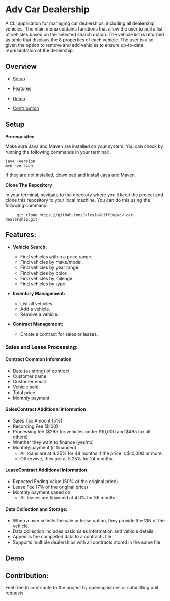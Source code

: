 # Adv Car Dealership
A CLI application for managing car dealerships, including all dealership vehicles. The main menu contains functions that allow the user to pull a list of vehicles based on the selected search option. The vehicle list is returned as table that displays the 8 properties of each vehicle. The user is also given the option to remove and add vehicles to ensure up-to-date representation of the dealership.
## Overview

- [Setup](#setup)

- [Features](#features)

- [Demo](#demo)

- [Contribution](#contribution)

## Setup
**Prerequisites**


Make sure Java and Maven are installed on your system.
You can check by running the following commands in your terminal:

```
java -version  
mvn -version
```
If they are not installed, download and install [Java](https://www.oracle.com/java/technologies/javase-downloads.html) and  [Maven](https://maven.apache.org/download.cgi).

**Clone The Repository**

In your terminal, navigate to the directory where you'll keep the project and clone this repository to your local machine. You can do this using the following command:
```
     git clone https://github.com/JalesiaGriffin/adv-car-dealership.git
```
## Features:

- **Vehicle Search:**
  - Find vehicles within a price range.
  - Find vehicles by make/model.
  - Find vehicles by year range.
  - Find vehicles by color.
  - Find vehicles by mileage.
  - Find vehicles by type.

- **Inventory Management:**
  - List all vehicles.
  - Add a vehicle.
  - Remove a vehicle.

- **Contract Management:**
  - Create a contract for sales or leases.

### Sales and Lease Processing:

#### Contract Common Information

- Date (as string) of contract
- Customer name
- Customer email
- Vehicle sold
- Total price
- Monthly payment

#### SalesContract Additional Information

- Sales Tax Amount (5%)
- Recording Fee ($100)
- Processing fee ($295 for vehicles under $10,000 and $495 for all others)
- Whether they want to finance (yes/no)
- Monthly payment (if financed)
  - All loans are at 4.25% for 48 months if the price is $10,000 or more.
  - Otherwise, they are at 5.25% for 24 months.

#### LeaseContract Additional Information

- Expected Ending Value (50% of the original price)
- Lease Fee (7% of the original price)
- Monthly payment based on:
  - All leases are financed at 4.0% for 36 months.

#### Data Collection and Storage:

- When a user selects the sale or lease option, they provide the VIN of the vehicle.
- Data collection includes basic sales information and vehicle details.
- Appends the completed data to a contracts file.
- Supports multiple dealerships with all contracts stored in the same file.

## Demo

## Contribution:

Feel free to contribute to the project by opening issues or submitting pull requests.